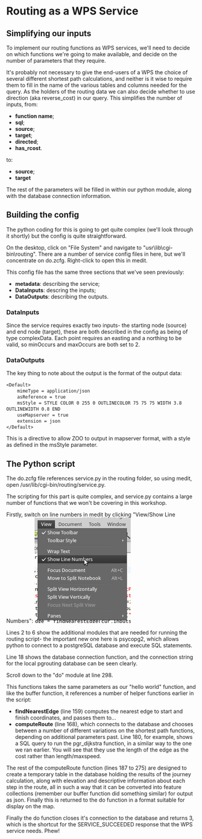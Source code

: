 # Routing as a WPS Service

## Simplifying our inputs

To implement our routing functions as WPS services, we'll need to decide on which functions we're going to make available, and decide on the number of parameters that they require.

It's probably not necessary to give the end-users of a WPS the choice of several different shortest path calculations, and neither is it wise to require them to fill in the name of the various tables and columns needed for the query. As the holders of the routing data we can also decide whether to use direction (aka reverse_cost) in our query. This simplifies the number of inputs, from:

* **function name**;
* **sql**;
* **source**;
* **target**;
* **directed**;
* **has_rcost**.

to:

* **source**;
* **target**

The rest of the parameters will be filled in within our python module, along with the database connection information.

## Building the config

The python coding for this is going to get quite complex (we'll look through it shortly) but the config is quite straightforward.

On the desktop, click on "File System" and navigate to "usr\lib\cgi-bin\routing". There are a number of service config files in here, but we'll concentrate on do.zcfg. Right-click to open this in medit. 

This config file has the same three sections that we've seen previously:

 * **metadata**: describing the service;
 * **DataInputs**: descring the inputs;
 * **DataOutputs**: describing the outputs.

### DataInputs

Since the service requires exactly two inputs- the starting node (source) and end node (target), these are both described in the config as being of type complexData. Each point requires an easting and a northing to be valid, so minOccurs and maxOccurs are both set to 2. 

### DataOutputs

The key thing to note about the output is the format of the output data:

    <Default>
        mimeType = application/json
        asReference = true
        msStyle = STYLE COLOR 0 255 0 OUTLINECOLOR 75 75 75 WIDTH 3.8 OUTLINEWIDTH 0.8 END
        useMapserver = true
        extension = json
    </Default>

This is a directive to allow ZOO to output in mapserver format, with a style as defined in the msStyle parameter.

## The Python script

The do.zcfg file references service.py in the routing folder, so using medit, open /usr/lib/cgi-bin/routing/service.py.

The scripting for this part is quite complex, and service.py contains a large number of functions that we won't be covering in this workshop.

Firstly, switch on line numbers in medit by clicking "View/Show Line Numbers":
![Show Line Numbers](../images/show_linenumbers.png)

Lines 2 to 6 show the additional modules that are needed for running the routing script- the important new one here is psycopg2, which allows python to connect to a postgreSQL database and execute SQL statements.

Line 18 shows the database connection function, and the connection string for the local pgrouting database can be seen clearly.

Scroll down to the "do" module at line 298.

This functions takes the same parameters as our "hello world" function, and like the buffer function, it references a number of helper functions earlier in the script:

 * **findNearestEdge** (line 159) computes the nearest edge to start and finish coordinates, and passes them to...
 * **computeRoute** (line 168), which connects to the database and chooses between a number of different variations on the shortest path functions, depending on additional parameters past. Line 180, for example, shows a SQL query to run the pgr_dijkstra function, in a similar way to the one we ran earlier. You will see that they use the length of the edge as the cost rather than length/maxspeed.

The rest of the computeRoute function (lines 187 to 275) are designed to create a temporary table in the database holding the results of the journey calculation, along with elevation and descriptive information about each step in the route, all in such a way that it can be converted into feature collections (remember our buffer function did something similar) for output as json. Finally this is returned to the do function in a format suitable for display on the map.

Finally the do function closes it's connection to the database and returns 3, which is the shortcut for the SERVICE_SUCCEEDED response that the WPS service needs. Phew!











